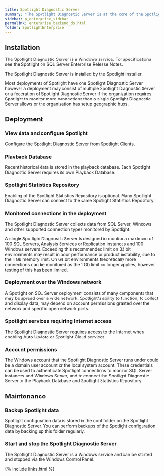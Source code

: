 ```yaml
---
title: Spotlight Diagnostic Server
summary: "The Spotlight Diagnostic Server is at the core of the Spotlight on SQL Server architecture. All Spotlight data passes through the Spotlight Diagnostic Server."
sidebar: p_enterprise_sidebar
permalink: enterprise_backend_ds.html
folder: SpotlightEnterprise
---
```


## Installation

The Spotlight Diagnostic Server is a Windows service. For specifications see the Spotlight on SQL Server Enterprise Release Notes.

The Spotlight Diagnostic Server is installed by the Spotlight installer.

Most deployments of Spotlight have one Spotlight Diagnostic Server, however a deployment may consist of multiple Spotlight Diagnostic Server or a federation of Spotlight Diagnostic Server if the organization requires Spotlight to monitor more connections than a single Spotlight Diagnostic Server allows or the organization has setup geographic hubs.

## Deployment

### View data and configure Spotlight

Configure the Spotlight Diagnostic Server from Spotlight Clients.

### Playback Database

Recent historical data is stored in the playback database. Each Spotlight Diagnostic Server requires its own Playback Database.

### Spotlight Statistics Repository

Enabling of the Spotlight Statistics Repository is optional. Many Spotlight Diagnostic Server can connect to the same Spotlight Statistics Repository.

### Monitored connections in the deployment


The Spotlight Diagnostic Server collects data from SQL Server, Windows and other supported connection types monitored by Spotlight.

A single Spotlight Diagnostic Server is designed to monitor a maximum of 100 SQL Servers, Analysis Services or Replication instances and 100 Windows servers. Exceeding this recommended limit on 32 bit environments may result in poor performance or product instability, due to the 1 Gb memory limit. On 64 bit environments theoretically more connections can be monitored as the 1 Gb limit no longer applies, however testing of this has been limited.

### Deployment over the Windows network

A Spotlight on SQL Server deployment consists of many components that may be spread over a wide network. Spotlight's ability to function, to collect and display data, may depend on account permissions granted over the network and specific open network ports.

### Spotlight services requiring Internet access

The Spotlight Diagnostic Server requires access to the Internet when enabling Auto Update or Spotlight Cloud services.


### Account permissions

The Windows account that the Spotlight Diagnostic Server runs under could be a domain user account or the local system account. These credentials can be used to authenticate Spotlight connections to monitor SQL Server instances and Windows Server, and to connect the Spotlight Diagnostic Server to the Playback Database and Spotlight Statistics Repository.


## Maintenance

### Backup Spotlight data

Spotlight configuration data is stored in the conf folder on the Spotlight Diagnostic Server. You can perform backups of the Spotlight configuration data by backing up this folder regularly.

### Start and stop the Spotlight Diagnostic Server

The Spotlight Diagnostic Server is a Windows service and can be started and stopped via the Windows Control Panel.



{% include links.html %}
